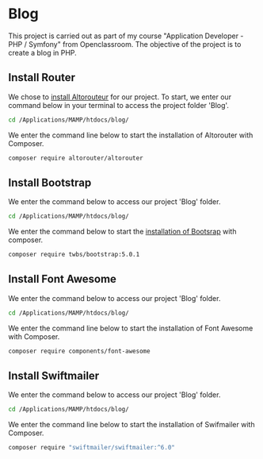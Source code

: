 # Blog
This project is carried out as part of my course "Application Developer - PHP / Symfony" from Openclassroom. The objective of the project is to create a blog in PHP.
## Install Router
We chose to [install Altorouteur](https://github.com/dannyvankooten/AltoRouter) for our project. To start, we enter our command below in your terminal to access the project folder 'Blog'.
```bash
cd /Applications/MAMP/htdocs/blog/
```
We enter the command line below to start the installation of Altorouter with Composer.
```bash
composer require altorouter/altorouter
```
## Install Bootstrap
We enter the command below to access our project 'Blog' folder.
```bash
cd /Applications/MAMP/htdocs/blog/
```
We enter the command below to start the [installation of Bootsrap](https://getbootstrap.com/docs/5.0/getting-started/download/) with composer.
```bash
composer require twbs/bootstrap:5.0.1
```
## Install Font Awesome
We enter the command below to access our project 'Blog' folder.
```bash
cd /Applications/MAMP/htdocs/blog/
```
We enter the command line below to start the installation of Font Awesome with Composer.
```bash
composer require components/font-awesome
```
## Install Swiftmailer
We enter the command below to access our project 'Blog' folder.
```bash
cd /Applications/MAMP/htdocs/blog/
```
We enter the command line below to start the installation of Swifmailer with Composer.
```bash
composer require "swiftmailer/swiftmailer:^6.0"
```
